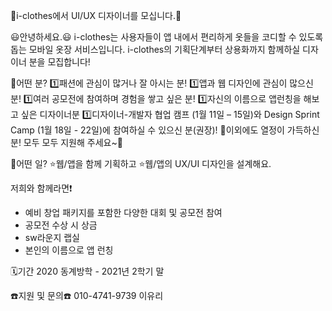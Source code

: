 🎨i-clothes에서 UI/UX 디자이너를 모십니다.🎨

😃안녕하세요.😃
i-clothes는 사용자들이 앱 내에서 편리하게 옷들을 코디할 수 있도록 돕는 모바일 옷장 서비스입니다.
i-clothes의 기획단계부터 상용화까지 함께하실 디자이너 분을 모집합니다!

🤔어떤 분?
1️⃣패션에 관심이 많거나 잘 아시는 분! 
1️⃣앱과 웹 디자인에 관심이 많으신 분!
1️⃣여러 공모전에 참여하며 경험을 쌓고 싶은 분!
1️⃣자신의 이름으로 앱런칭을 해보고 싶은 디자이너분
1️⃣디자이너-개발자 협업 캠프 (1월 11일 – 15일)와 Design Sprint Camp (1월 18일 - 22일)에 참여하실 수 있으신 분(권장)!
🌈이외에도 열정이 가득하신 분!
모두 모두 지원해 주세요~🌈

🤔어떤 일?
⭐웹/앱을 함께 기획하고
⭐웹/앱의 UX/UI 디자인을 설계해요.

저희와 함께라면❗
- 예비 창업 패키지를 포함한 다양한 대회 및 공모전 참여
- 공모전 수상 시 상금
- sw라운지 랩실
- 본인의 이름으로 앱 런칭

🗓기간
2020 동계방학 - 2021년 2학기 말

☎️지원 및 문의☎️
010-4741-9739 이유리
